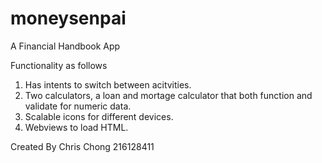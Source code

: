 # moneysenpai
A Financial Handbook App

Functionality as follows
1) Has intents to switch between acitvities.
2) Two calculators, a loan and mortage calculator that both function and validate for numeric data.
3) Scalable icons for different devices.
4) Webviews to load HTML.


Created By Chris Chong
216128411
